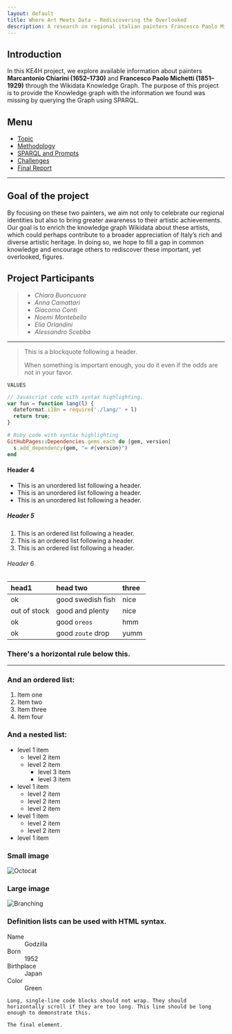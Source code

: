 ```yaml
---
layout: default
title: Where Art Meets Data – Rediscovering the Overlooked
description: A research on regional italian painters Francesco Paolo Michetti and Marcantonio Chiarini
---
```


## Introduction
In this KE4H project, we explore available information about painters **Marcantonio Chiarini (1652–1730)** and **Francesco Paolo Michetti (1851–1929)** through the Wikidata Knowledge Graph. The purpose of this project is to provide the Knowledge graph with the information we found was missing by querying the Graph using SPARQL.

## Menu
* [Topic](./topic.html)
* [Methodology](./methodology.html)
* [SPARQL and Prompts](./sparql.html)
* [Challenges](./challenges.html)
* [Final Report](./final-report.html)

***

## Goal of the project
By focusing on these two painters, we aim not only to celebrate our regional identities but also to bring greater awareness to their artistic achievements. Our goal is to enrich the knowledge graph Wikidata about these artists, which could perhaps contribute to a broader appreciation of Italy’s rich and diverse artistic heritage. In doing so, we hope to fill a gap in common knowledge and encourage others to rediscover these important, yet overlooked, figures.

## Project Participants 
> * *Chiara Buoncuore*
> * *Anna Camattari*
> * *Giacomo Conti*
> * *Noemi Montebello*
> * *Elia Orlandini*
> * *Alessandro Scebba*

***

> This is a blockquote following a header.
>
> When something is important enough, you do it even if the odds are not in your favor.



<code class="language-plaintext highlighter-rouge">VALUES</code>
```js
// Javascript code with syntax highlighting.
var fun = function lang(l) {
  dateformat.i18n = require('./lang/' + l)
  return true;
}
```

```ruby
# Ruby code with syntax highlighting
GitHubPages::Dependencies.gems.each do |gem, version|
  s.add_dependency(gem, "= #{version}")
end
```

#### Header 4

*   This is an unordered list following a header.
*   This is an unordered list following a header.
*   This is an unordered list following a header.

##### Header 5

1.  This is an ordered list following a header.
2.  This is an ordered list following a header.
3.  This is an ordered list following a header.

###### Header 6

| head1        | head two          | three |
|:-------------|:------------------|:------|
| ok           | good swedish fish | nice  |
| out of stock | good and plenty   | nice  |
| ok           | good `oreos`      | hmm   |
| ok           | good `zoute` drop | yumm  |

### There's a horizontal rule below this.

* * *

### And an ordered list:

1.  Item one
1.  Item two
1.  Item three
1.  Item four

### And a nested list:

- level 1 item
  - level 2 item
  - level 2 item
    - level 3 item
    - level 3 item
- level 1 item
  - level 2 item
  - level 2 item
  - level 2 item
- level 1 item
  - level 2 item
  - level 2 item
- level 1 item

### Small image

![Octocat](https://github.githubassets.com/images/icons/emoji/octocat.png)

### Large image

![Branching](https://guides.github.com/activities/hello-world/branching.png)


### Definition lists can be used with HTML syntax.

<dl>
<dt>Name</dt>
<dd>Godzilla</dd>
<dt>Born</dt>
<dd>1952</dd>
<dt>Birthplace</dt>
<dd>Japan</dd>
<dt>Color</dt>
<dd>Green</dd>
</dl>

```
Long, single-line code blocks should not wrap. They should horizontally scroll if they are too long. This line should be long enough to demonstrate this.
```

```
The final element.
```
